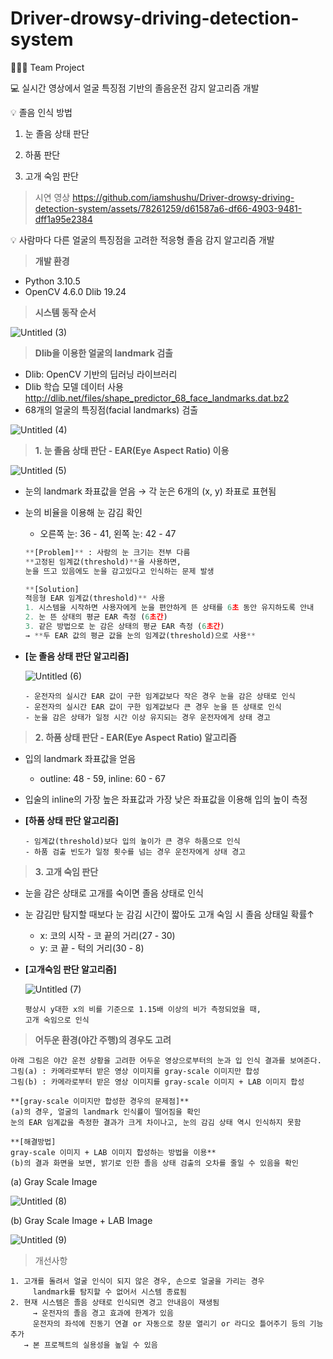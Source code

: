 # Driver-drowsy-driving-detection-system


👩‍👩‍👧 Team Project

💻 실시간 영상에서 얼굴 특징점 기반의 졸음운전 감지 알고리즘 개발

💡 졸음 인식 방법
  1. 눈 졸음 상태 판단

  2. 하품 판단

  3. 고개 숙임 판단

> 시연 영상
https://github.com/iamshushu/Driver-drowsy-driving-detection-system/assets/78261259/d61587a6-df66-4903-9481-dff1a95e2384


💡 사람마다 다른 얼굴의 특징점을 고려한 적응형 졸음 감지 알고리즘 개발
> **개발 환경**
> 
- Python 3.10.5
- OpenCV 4.6.0
Dlib 19.24

> **시스템 동작 순서**
> 

![Untitled (3)](https://github.com/iamshushu/Driver-drowsy-driving-detection-system/assets/78261259/5c109e9b-8b62-45ed-a723-5742c94a3682)

> **Dlib을 이용한 얼굴의 landmark 검출**
> 
- Dlib: OpenCV 기반의 딥러닝 라이브러리
- Dlib 학습 모델 데이터 사용
http://dlib.net/files/shape_predictor_68_face_landmarks.dat.bz2
- 68개의 얼굴의 특징점(facial landmarks) 검출

![Untitled (4)](https://github.com/iamshushu/Driver-drowsy-driving-detection-system/assets/78261259/13153f97-5fb0-411e-9757-1b471a2913ee)


> **1. 눈 졸음 상태 판단 - EAR(Eye Aspect Ratio) 이용**
> 

![Untitled (5)](https://github.com/iamshushu/Driver-drowsy-driving-detection-system/assets/78261259/084367b6-628c-477f-9617-cd44d0cbd9e6)

- 눈의 landmark 좌표값을 얻음 → 각 눈은 6개의 (x, y) 좌표로 표현됨
- 눈의 비율을 이용해 눈 감김 확인
    - 오른쪽 눈: 36 - 41, 왼쪽 눈: 42 - 47
    
    ```python
    **[Problem]** : 사람의 눈 크기는 전부 다름
    **고정된 임계값(threshold)**을 사용하면, 
    눈을 뜨고 있음에도 눈을 감고있다고 인식하는 문제 발생
    ```
    
    ```python
    **[Solution]
    적응형 EAR 임계값(threshold)** 사용
    1. 시스템을 시작하면 사용자에게 눈을 편안하게 뜬 상태를 6초 동안 유지하도록 안내
    2. 눈 뜬 상태의 평균 EAR 측정 (6초간)
    3. 같은 방법으로 눈 감은 상태의 평균 EAR 측정 (6초간)
    → **두 EAR 값의 평균 값을 눈의 임계값(threshold)으로 사용**
    ```
    

- **[눈 졸음 상태 판단 알고리즘]**
    
    ![Untitled (6)](https://github.com/iamshushu/Driver-drowsy-driving-detection-system/assets/78261259/1a80d589-a3a4-4412-b6fc-be1183c4fe67)
    
    ```
    - 운전자의 실시간 EAR 값이 구한 임계값보다 작은 경우 눈을 감은 상태로 인식
    - 운전자의 실시간 EAR 값이 구한 임계값보다 큰 경우 눈을 뜬 상태로 인식
    - 눈을 감은 상태가 일정 시간 이상 유지되는 경우 운전자에게 상태 경고
    ```
    

> **2. 하품 상태 판단 - EAR(Eye Aspect Ratio) 알고리즘**
> 
- 입의 landmark 좌표값을 얻음
    - outline: 48 - 59, inline: 60 - 67
- 입술의 inline의 가장 높은 좌표값과 가장 낮은 좌표값을 이용해 입의 높이 측정

- **[하품 상태 판단 알고리즘]**
    
    ```
    - 임계값(threshold)보다 입의 높이가 큰 경우 하품으로 인식
    - 하품 검출 빈도가 일정 횟수를 넘는 경우 운전자에게 상태 경고
    ```
    

> **3. 고개 숙임 판단**
> 
- 눈을 감은 상태로 고개를 숙이면 졸음 상태로 인식
- 눈 감김만 탐지할 때보다 눈 감김 시간이 짧아도 고개 숙임 시 졸음 상태일 확률↑
    - x: 코의 시작 - 코 끝의 거리(27 - 30)
    - y: 코 끝 - 턱의 거리(30 - 8)
- **[고개숙임 판단 알고리즘]**
    
    ![Untitled (7)](https://github.com/iamshushu/Driver-drowsy-driving-detection-system/assets/78261259/735f63f7-90f9-44c0-82c5-7680726b681d)
    
    ```
    평상시 y대한 x의 비를 기준으로 1.15배 이상의 비가 측정되었을 때, 
    고개 숙임으로 인식
    ```
    

> **어두운 환경(야간 주행)의 경우도 고려**
> 

```
아래 그림은 야간 운전 상황을 고려한 어두운 영상으로부터의 눈과 입 인식 결과를 보여준다. 
그림(a) : 카메라로부터 받은 영상 이미지를 gray-scale 이미지만 합성
그림(b) : 카메라로부터 받은 영상 이미지를 gray-scale 이미지 + LAB 이미지 합성

**[gray-scale 이미지만 합성한 경우의 문제점]**
(a)의 경우, 얼굴의 landmark 인식률이 떨어짐을 확인
눈의 EAR 임계값을 측정한 결과가 크게 차이나고, 눈의 감김 상태 역시 인식하지 못함

**[해결방법]
gray-scale 이미지 + LAB 이미지 합성하는 방법을 이용**
(b)의 결과 화면을 보면, 밝기로 인한 졸음 상태 검출의 오차를 줄일 수 있음을 확인
```

(a) Gray Scale Image

![Untitled (8)](https://github.com/iamshushu/Driver-drowsy-driving-detection-system/assets/78261259/a4cbb336-4192-43ad-bc30-4fd1314fe204)

(b) Gray Scale Image + LAB Image

![Untitled (9)](https://github.com/iamshushu/Driver-drowsy-driving-detection-system/assets/78261259/e8e28017-0f6a-4901-b159-0c2752adbe73)


> 개선사항
> 

```
1. 고개를 돌려서 얼굴 인식이 되지 않은 경우, 손으로 얼굴을 가리는 경우
	 landmark를 탐지할 수 없어서 시스템 종료됨
2. 현재 시스템은 졸음 상태로 인식되면 경고 안내음이 재생됨 
	 → 운전자의 졸음 경고 효과에 한계가 있음
	 운전자의 좌석에 진동기 연결 or 자동으로 창문 열리기 or 라디오 틀어주기 등의 기능 추가 
   → 본 프로젝트의 실용성을 높일 수 있음
```
